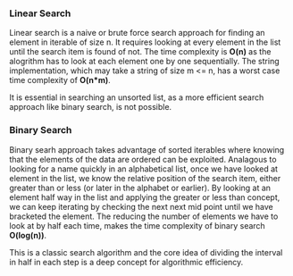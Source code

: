 ### Linear Search

Linear search is a naive or brute force search approach for finding an element in iterable of size n. It requires looking at every element in the list until the search item is found of not. The time complexity is **O(n)** as the alogrithm has to look at each element one by one sequentially. The string implementation, which may take a string of size m <= n, has a worst case time complexity of **O(n*m)**. 

It is essential in searching an unsorted list, as a more efficient search approach like binary search, is not possible.

### Binary Search 

Binary searh approach takes advantage of sorted iterables where knowing that the elements of the data are ordered can be exploited. Analagous to looking for a name quickly in an alphabetical list, once we have looked at element in the list, we know the relative position of the search item, either greater than or less (or later in the alphabet or earlier). By looking at an element half way in the list and applying the greater or less than concept, we can keep iterating by checking the next next mid point until we have bracketed the element. The reducing the number of elements we have to look at by half each time, makes the time complexity of binary search **O(log(n))**. 

This is a classic search algorithm and the core idea of dividing the interval in half in each step is a deep concept for algorithmic efficiency.